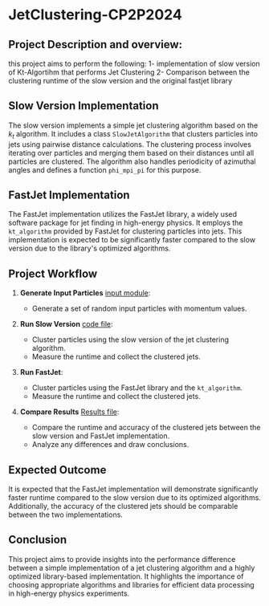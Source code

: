 # JetClustering-CP2P2024

## Project Description and overview:
this project aims to perform the following:
1- implementation of slow version of Kt-Algortihm that performs Jet Clustering
2- Comparison between the clustering runtime of the slow version and the original fastjet library

## Slow Version Implementation

The slow version implements a simple jet clustering algorithm based on the $k_t$ algorithm. It includes a class `SlowJetAlgorithm` that clusters particles into jets using pairwise distance calculations. The clustering process involves iterating over particles and merging them based on their distances until all particles are clustered. The algorithm also handles periodicity of azimuthal angles and defines a function `phi_mpi_pi` for this purpose.

## FastJet Implementation

The FastJet implementation utilizes the FastJet library, a widely used software package for jet finding in high-energy physics. It employs the `kt_algorithm` provided by FastJet for clustering particles into jets. This implementation is expected to be significantly faster compared to the slow version due to the library's optimized algorithms.

## Project Workflow

1. **Generate Input Particles** [input module](https://github.com/ubsuny/JetClustering-CP2P2024/blob/4fec4c4ee56dfc374b23889d9a9fb10203a362a2/final_slow_version/input_module.py):
   - Generate a set of random input particles with momentum values.

2. **Run Slow Version** [code file](https://github.com/ubsuny/JetClustering-CP2P2024/blob/4fec4c4ee56dfc374b23889d9a9fb10203a362a2/final_slow_version/fastjet_slow_version.py):
   - Cluster particles using the slow version of the jet clustering algorithm.
   - Measure the runtime and collect the clustered jets.

3. **Run FastJet**:
   - Cluster particles using the FastJet library and the `kt_algorithm`.
   - Measure the runtime and collect the clustered jets.

4. **Compare Results** [Results file](https://github.com/ubsuny/JetClustering-CP2P2024/blob/4fec4c4ee56dfc374b23889d9a9fb10203a362a2/final_slow_version/output_fastsjet_slowversion.txt):
   - Compare the runtime and accuracy of the clustered jets between the slow version and FastJet implementation.
   - Analyze any differences and draw conclusions.

## Expected Outcome

It is expected that the FastJet implementation will demonstrate significantly faster runtime compared to the slow version due to its optimized algorithms. Additionally, the accuracy of the clustered jets should be comparable between the two implementations.

## Conclusion 
This project aims to provide insights into the performance difference between a simple implementation of a jet clustering algorithm and a highly optimized library-based implementation. It highlights the importance of choosing appropriate algorithms and libraries for efficient data processing in high-energy physics experiments.
